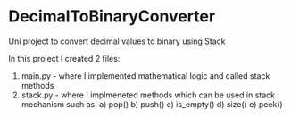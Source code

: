 # DecimalToBinaryConverter
Uni project to convert decimal values to binary using Stack

In this project I created 2 files:
1) main.py - where I implemented mathematical logic and called stack methods  
2) stack.py - where I implmeneted methods which can be used in stack mechanism such as:
  a) pop()
  b) push()
  c) is_empty()
  d) size()
  e) peek()
